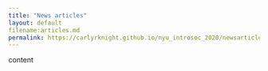 ```yaml
---
title: "News articles"
layout: default
filename:articles.md 
permalink: https://carlyrknight.github.io/nyu_introsoc_2020/newsarticles
--- 
```


content
